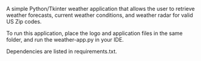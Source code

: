A simple Python/Tkinter weather application that allows the user to retrieve weather forecasts, current weather conditions, and weather radar for valid US Zip codes.

To run this application, place the logo and application files in the same folder, and run the weather-app.py in your IDE.

Dependencies are listed in requirements.txt.
